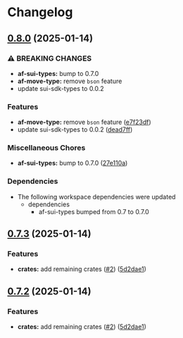# Changelog

## [0.8.0](https://github.com/AftermathFinance/aftermath-sdk-rust/compare/af-move-type-v0.7.3...af-move-type-v0.8.0) (2025-01-14)


### ⚠ BREAKING CHANGES

* **af-sui-types:** bump to 0.7.0
* **af-move-type:** remove `bson` feature
* update sui-sdk-types to 0.0.2

### Features

* **af-move-type:** remove `bson` feature ([e7f23df](https://github.com/AftermathFinance/aftermath-sdk-rust/commit/e7f23dface544b68a8580e69e98a17905922f58e))
* update sui-sdk-types to 0.0.2 ([dead7ff](https://github.com/AftermathFinance/aftermath-sdk-rust/commit/dead7ffe88364166a9de60c48b6da53fe4383e58))


### Miscellaneous Chores

* **af-sui-types:** bump to 0.7.0 ([27e110a](https://github.com/AftermathFinance/aftermath-sdk-rust/commit/27e110a9455d4a1b9c4d9c1a9e4e0c85728a1e96))


### Dependencies

* The following workspace dependencies were updated
  * dependencies
    * af-sui-types bumped from 0.7 to 0.7.0

## [0.7.3](https://github.com/AftermathFinance/aftermath-sdk-rust/compare/af-move-type-v0.7.2...af-move-type-v0.7.3) (2025-01-14)


### Features

* **crates:** add remaining crates ([#2](https://github.com/AftermathFinance/aftermath-sdk-rust/issues/2)) ([5d2dae1](https://github.com/AftermathFinance/aftermath-sdk-rust/commit/5d2dae1392de8ed6a5af63a0e559bd3416112b35))

## [0.7.2](https://github.com/AftermathFinance/aftermath-sdk-rust/compare/af-move-type-v0.7.1...af-move-type-v0.7.2) (2025-01-14)


### Features

* **crates:** add remaining crates ([#2](https://github.com/AftermathFinance/aftermath-sdk-rust/issues/2)) ([5d2dae1](https://github.com/AftermathFinance/aftermath-sdk-rust/commit/5d2dae1392de8ed6a5af63a0e559bd3416112b35))
